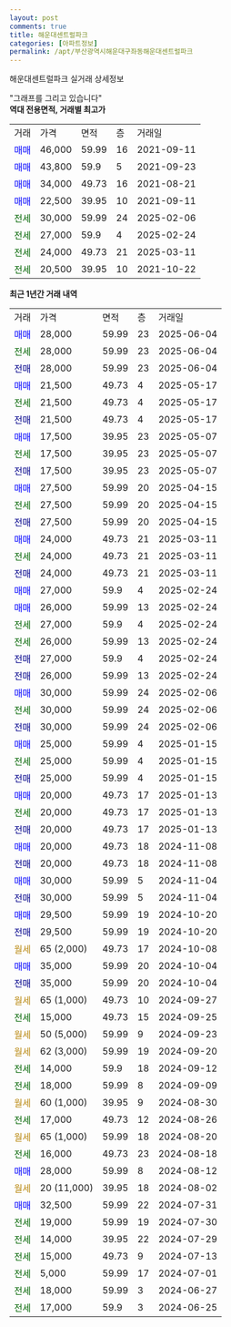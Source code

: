```yaml
---
layout: post
comments: true
title: 해운대센트럴파크
categories: [아파트정보]
permalink: /apt/부산광역시해운대구좌동해운대센트럴파크
---
```


해운대센트럴파크 실거래 상세정보

<script type="text/javascript">
  google.charts.load('current', {'packages':['line', 'corechart']});
  google.charts.setOnLoadCallback(drawChart);

  function drawChart() {
    var data = new google.visualization.DataTable();
    data.addColumn('date', '거래일');
    data.addColumn('number', "매매");
    data.addColumn('number', "전세");
    data.addColumn('number', "전매");

    data.addRows([[new Date(Date.parse("2025-06-04")), 28000, null, null], [new Date(Date.parse("2025-06-04")), null, 28000, null], [new Date(Date.parse("2025-06-04")), null, null, 28000], [new Date(Date.parse("2025-05-17")), 21500, null, null], [new Date(Date.parse("2025-05-17")), null, 21500, null], [new Date(Date.parse("2025-05-17")), null, null, 21500], [new Date(Date.parse("2025-05-07")), 17500, null, null], [new Date(Date.parse("2025-05-07")), null, 17500, null], [new Date(Date.parse("2025-05-07")), null, null, 17500], [new Date(Date.parse("2025-04-15")), 27500, null, null], [new Date(Date.parse("2025-04-15")), null, 27500, null], [new Date(Date.parse("2025-04-15")), null, null, 27500], [new Date(Date.parse("2025-03-11")), 24000, null, null], [new Date(Date.parse("2025-03-11")), null, 24000, null], [new Date(Date.parse("2025-03-11")), null, null, 24000], [new Date(Date.parse("2025-02-24")), 27000, null, null], [new Date(Date.parse("2025-02-24")), 26000, null, null], [new Date(Date.parse("2025-02-24")), null, 27000, null], [new Date(Date.parse("2025-02-24")), null, 26000, null], [new Date(Date.parse("2025-02-24")), null, null, 27000], [new Date(Date.parse("2025-02-24")), null, null, 26000], [new Date(Date.parse("2025-02-06")), 30000, null, null], [new Date(Date.parse("2025-02-06")), null, 30000, null], [new Date(Date.parse("2025-02-06")), null, null, 30000], [new Date(Date.parse("2025-01-15")), 25000, null, null], [new Date(Date.parse("2025-01-15")), null, 25000, null], [new Date(Date.parse("2025-01-15")), null, null, 25000], [new Date(Date.parse("2025-01-13")), 20000, null, null], [new Date(Date.parse("2025-01-13")), null, 20000, null], [new Date(Date.parse("2025-01-13")), null, null, 20000], [new Date(Date.parse("2024-11-08")), 20000, null, null], [new Date(Date.parse("2024-11-08")), null, null, 20000], [new Date(Date.parse("2024-11-04")), 30000, null, null], [new Date(Date.parse("2024-11-04")), null, null, 30000], [new Date(Date.parse("2024-10-20")), 29500, null, null], [new Date(Date.parse("2024-10-20")), null, null, 29500], [new Date(Date.parse("2024-10-08")), null, null, null], [new Date(Date.parse("2024-10-04")), 35000, null, null], [new Date(Date.parse("2024-10-04")), null, null, 35000], [new Date(Date.parse("2024-09-27")), null, null, null], [new Date(Date.parse("2024-09-25")), null, 15000, null], [new Date(Date.parse("2024-09-23")), null, null, null], [new Date(Date.parse("2024-09-20")), null, null, null], [new Date(Date.parse("2024-09-12")), null, 14000, null], [new Date(Date.parse("2024-09-09")), null, 18000, null], [new Date(Date.parse("2024-08-30")), null, null, null], [new Date(Date.parse("2024-08-26")), null, 17000, null], [new Date(Date.parse("2024-08-20")), null, null, null], [new Date(Date.parse("2024-08-18")), null, 16000, null], [new Date(Date.parse("2024-08-12")), 28000, null, null], [new Date(Date.parse("2024-08-02")), null, null, null], [new Date(Date.parse("2024-07-31")), 32500, null, null], [new Date(Date.parse("2024-07-30")), null, 19000, null], [new Date(Date.parse("2024-07-29")), null, 14000, null], [new Date(Date.parse("2024-07-13")), null, 15000, null], [new Date(Date.parse("2024-07-01")), null, 5000, null], [new Date(Date.parse("2024-06-27")), null, 18000, null], [new Date(Date.parse("2024-06-25")), null, 17000, null]]);

    var options = {
      hAxis: {
        format: 'yyyy/MM/dd'
      },    
      lineWidth: 0,
      pointsVisible: true,    
      title: '최근 1년간 유형별 실거래가 분포',
      legend: { position: 'bottom' }
    };

    var formatter = new google.visualization.NumberFormat({pattern:'###,###'} );
    formatter.format(data, 1);
    formatter.format(data, 2);
    
    setTimeout(function() {
        var chart = new google.visualization.LineChart(document.getElementById('columnchart_material'));
        chart.draw(data, (options));
        document.getElementById('loading').style.display = 'none';
    }, 200);
  }
</script>


<div id="loading" style="z-index:20; display: block; margin-left: 0px">"그래프를 그리고 있습니다"</div>
<div id="columnchart_material" style="width: 95%; margin-left: 0px; display: block"></div>
<!-- contents start -->
<b>역대 전용면적, 거래별 최고가</b>
<table class="sortable">
    <tr>
      <td>거래</td>
      <td>가격</td>
      <td>면적</td>
      <td>층</td>
      <td>거래일</td>
    </tr>
        <tr>
          <td><a style="color: blue">매매</a></td>
          <td>46,000</td>
          <td>59.99</td>
          <td>16</td>
          <td>2021-09-11</td>
        </tr>            <tr>
          <td><a style="color: blue">매매</a></td>
          <td>43,800</td>
          <td>59.9</td>
          <td>5</td>
          <td>2021-09-23</td>
        </tr>            <tr>
          <td><a style="color: blue">매매</a></td>
          <td>34,000</td>
          <td>49.73</td>
          <td>16</td>
          <td>2021-08-21</td>
        </tr>            <tr>
          <td><a style="color: blue">매매</a></td>
          <td>22,500</td>
          <td>39.95</td>
          <td>10</td>
          <td>2021-09-11</td>
        </tr>        
        <tr>
              <td><a style="color: darkgreen">전세</a></td>
              <td>30,000</td>
              <td>59.99</td>
              <td>24</td>
              <td>2025-02-06</td>
            </tr>            <tr>
              <td><a style="color: darkgreen">전세</a></td>
              <td>27,000</td>
              <td>59.9</td>
              <td>4</td>
              <td>2025-02-24</td>
            </tr>            <tr>
              <td><a style="color: darkgreen">전세</a></td>
              <td>24,000</td>
              <td>49.73</td>
              <td>21</td>
              <td>2025-03-11</td>
            </tr>            <tr>
              <td><a style="color: darkgreen">전세</a></td>
              <td>20,500</td>
              <td>39.95</td>
              <td>10</td>
              <td>2021-10-22</td>
            </tr>        
    
</table>

<b>최근 1년간 거래 내역</b>

<table class="sortable">
    <tr>
      <td>거래</td>
      <td>가격</td>
      <td>면적</td>
      <td>층</td>
      <td>거래일</td>
    </tr>
    <tr>
      <td><a style="color: blue">매매</a></td>
      <td>28,000</td>
      <td>59.99</td>
      <td>23</td>
      <td>2025-06-04</td>
    </tr>          <tr>
      <td><a style="color: darkgreen">전세</a></td>
      <td>28,000</td>
      <td>59.99</td>
      <td>23</td>
      <td>2025-06-04</td>
    </tr>          <tr>
      <td><a style="color: darkblue">전매</a></td>
      <td>28,000</td>
      <td>59.99</td>
      <td>23</td>
      <td>2025-06-04</td>
    </tr>          <tr>
      <td><a style="color: blue">매매</a></td>
      <td>21,500</td>
      <td>49.73</td>
      <td>4</td>
      <td>2025-05-17</td>
    </tr>          <tr>
      <td><a style="color: darkgreen">전세</a></td>
      <td>21,500</td>
      <td>49.73</td>
      <td>4</td>
      <td>2025-05-17</td>
    </tr>          <tr>
      <td><a style="color: darkblue">전매</a></td>
      <td>21,500</td>
      <td>49.73</td>
      <td>4</td>
      <td>2025-05-17</td>
    </tr>          <tr>
      <td><a style="color: blue">매매</a></td>
      <td>17,500</td>
      <td>39.95</td>
      <td>23</td>
      <td>2025-05-07</td>
    </tr>          <tr>
      <td><a style="color: darkgreen">전세</a></td>
      <td>17,500</td>
      <td>39.95</td>
      <td>23</td>
      <td>2025-05-07</td>
    </tr>          <tr>
      <td><a style="color: darkblue">전매</a></td>
      <td>17,500</td>
      <td>39.95</td>
      <td>23</td>
      <td>2025-05-07</td>
    </tr>          <tr>
      <td><a style="color: blue">매매</a></td>
      <td>27,500</td>
      <td>59.99</td>
      <td>20</td>
      <td>2025-04-15</td>
    </tr>          <tr>
      <td><a style="color: darkgreen">전세</a></td>
      <td>27,500</td>
      <td>59.99</td>
      <td>20</td>
      <td>2025-04-15</td>
    </tr>          <tr>
      <td><a style="color: darkblue">전매</a></td>
      <td>27,500</td>
      <td>59.99</td>
      <td>20</td>
      <td>2025-04-15</td>
    </tr>          <tr>
      <td><a style="color: blue">매매</a></td>
      <td>24,000</td>
      <td>49.73</td>
      <td>21</td>
      <td>2025-03-11</td>
    </tr>          <tr>
      <td><a style="color: darkgreen">전세</a></td>
      <td>24,000</td>
      <td>49.73</td>
      <td>21</td>
      <td>2025-03-11</td>
    </tr>          <tr>
      <td><a style="color: darkblue">전매</a></td>
      <td>24,000</td>
      <td>49.73</td>
      <td>21</td>
      <td>2025-03-11</td>
    </tr>          <tr>
      <td><a style="color: blue">매매</a></td>
      <td>27,000</td>
      <td>59.9</td>
      <td>4</td>
      <td>2025-02-24</td>
    </tr>          <tr>
      <td><a style="color: blue">매매</a></td>
      <td>26,000</td>
      <td>59.99</td>
      <td>13</td>
      <td>2025-02-24</td>
    </tr>          <tr>
      <td><a style="color: darkgreen">전세</a></td>
      <td>27,000</td>
      <td>59.9</td>
      <td>4</td>
      <td>2025-02-24</td>
    </tr>          <tr>
      <td><a style="color: darkgreen">전세</a></td>
      <td>26,000</td>
      <td>59.99</td>
      <td>13</td>
      <td>2025-02-24</td>
    </tr>          <tr>
      <td><a style="color: darkblue">전매</a></td>
      <td>27,000</td>
      <td>59.9</td>
      <td>4</td>
      <td>2025-02-24</td>
    </tr>          <tr>
      <td><a style="color: darkblue">전매</a></td>
      <td>26,000</td>
      <td>59.99</td>
      <td>13</td>
      <td>2025-02-24</td>
    </tr>          <tr>
      <td><a style="color: blue">매매</a></td>
      <td>30,000</td>
      <td>59.99</td>
      <td>24</td>
      <td>2025-02-06</td>
    </tr>          <tr>
      <td><a style="color: darkgreen">전세</a></td>
      <td>30,000</td>
      <td>59.99</td>
      <td>24</td>
      <td>2025-02-06</td>
    </tr>          <tr>
      <td><a style="color: darkblue">전매</a></td>
      <td>30,000</td>
      <td>59.99</td>
      <td>24</td>
      <td>2025-02-06</td>
    </tr>          <tr>
      <td><a style="color: blue">매매</a></td>
      <td>25,000</td>
      <td>59.99</td>
      <td>4</td>
      <td>2025-01-15</td>
    </tr>          <tr>
      <td><a style="color: darkgreen">전세</a></td>
      <td>25,000</td>
      <td>59.99</td>
      <td>4</td>
      <td>2025-01-15</td>
    </tr>          <tr>
      <td><a style="color: darkblue">전매</a></td>
      <td>25,000</td>
      <td>59.99</td>
      <td>4</td>
      <td>2025-01-15</td>
    </tr>          <tr>
      <td><a style="color: blue">매매</a></td>
      <td>20,000</td>
      <td>49.73</td>
      <td>17</td>
      <td>2025-01-13</td>
    </tr>          <tr>
      <td><a style="color: darkgreen">전세</a></td>
      <td>20,000</td>
      <td>49.73</td>
      <td>17</td>
      <td>2025-01-13</td>
    </tr>          <tr>
      <td><a style="color: darkblue">전매</a></td>
      <td>20,000</td>
      <td>49.73</td>
      <td>17</td>
      <td>2025-01-13</td>
    </tr>          <tr>
      <td><a style="color: blue">매매</a></td>
      <td>20,000</td>
      <td>49.73</td>
      <td>18</td>
      <td>2024-11-08</td>
    </tr>          <tr>
      <td><a style="color: darkblue">전매</a></td>
      <td>20,000</td>
      <td>49.73</td>
      <td>18</td>
      <td>2024-11-08</td>
    </tr>          <tr>
      <td><a style="color: blue">매매</a></td>
      <td>30,000</td>
      <td>59.99</td>
      <td>5</td>
      <td>2024-11-04</td>
    </tr>          <tr>
      <td><a style="color: darkblue">전매</a></td>
      <td>30,000</td>
      <td>59.99</td>
      <td>5</td>
      <td>2024-11-04</td>
    </tr>          <tr>
      <td><a style="color: blue">매매</a></td>
      <td>29,500</td>
      <td>59.99</td>
      <td>19</td>
      <td>2024-10-20</td>
    </tr>          <tr>
      <td><a style="color: darkblue">전매</a></td>
      <td>29,500</td>
      <td>59.99</td>
      <td>19</td>
      <td>2024-10-20</td>
    </tr>          <tr>
      <td><a style="color: darkgoldenrod">월세</a></td>
      <td>65 (2,000)</td>
      <td>49.73</td>
      <td>17</td>
      <td>2024-10-08</td>
    </tr>          <tr>
      <td><a style="color: blue">매매</a></td>
      <td>35,000</td>
      <td>59.99</td>
      <td>20</td>
      <td>2024-10-04</td>
    </tr>          <tr>
      <td><a style="color: darkblue">전매</a></td>
      <td>35,000</td>
      <td>59.99</td>
      <td>20</td>
      <td>2024-10-04</td>
    </tr>          <tr>
      <td><a style="color: darkgoldenrod">월세</a></td>
      <td>65 (1,000)</td>
      <td>49.73</td>
      <td>10</td>
      <td>2024-09-27</td>
    </tr>          <tr>
      <td><a style="color: darkgreen">전세</a></td>
      <td>15,000</td>
      <td>49.73</td>
      <td>15</td>
      <td>2024-09-25</td>
    </tr>          <tr>
      <td><a style="color: darkgoldenrod">월세</a></td>
      <td>50 (5,000)</td>
      <td>59.99</td>
      <td>9</td>
      <td>2024-09-23</td>
    </tr>          <tr>
      <td><a style="color: darkgoldenrod">월세</a></td>
      <td>62 (3,000)</td>
      <td>59.99</td>
      <td>19</td>
      <td>2024-09-20</td>
    </tr>          <tr>
      <td><a style="color: darkgreen">전세</a></td>
      <td>14,000</td>
      <td>59.9</td>
      <td>18</td>
      <td>2024-09-12</td>
    </tr>          <tr>
      <td><a style="color: darkgreen">전세</a></td>
      <td>18,000</td>
      <td>59.99</td>
      <td>8</td>
      <td>2024-09-09</td>
    </tr>          <tr>
      <td><a style="color: darkgoldenrod">월세</a></td>
      <td>60 (1,000)</td>
      <td>39.95</td>
      <td>9</td>
      <td>2024-08-30</td>
    </tr>          <tr>
      <td><a style="color: darkgreen">전세</a></td>
      <td>17,000</td>
      <td>49.73</td>
      <td>12</td>
      <td>2024-08-26</td>
    </tr>          <tr>
      <td><a style="color: darkgoldenrod">월세</a></td>
      <td>65 (1,000)</td>
      <td>59.99</td>
      <td>18</td>
      <td>2024-08-20</td>
    </tr>          <tr>
      <td><a style="color: darkgreen">전세</a></td>
      <td>16,000</td>
      <td>49.73</td>
      <td>23</td>
      <td>2024-08-18</td>
    </tr>          <tr>
      <td><a style="color: blue">매매</a></td>
      <td>28,000</td>
      <td>59.99</td>
      <td>8</td>
      <td>2024-08-12</td>
    </tr>          <tr>
      <td><a style="color: darkgoldenrod">월세</a></td>
      <td>20 (11,000)</td>
      <td>39.95</td>
      <td>18</td>
      <td>2024-08-02</td>
    </tr>          <tr>
      <td><a style="color: blue">매매</a></td>
      <td>32,500</td>
      <td>59.99</td>
      <td>22</td>
      <td>2024-07-31</td>
    </tr>          <tr>
      <td><a style="color: darkgreen">전세</a></td>
      <td>19,000</td>
      <td>59.99</td>
      <td>19</td>
      <td>2024-07-30</td>
    </tr>          <tr>
      <td><a style="color: darkgreen">전세</a></td>
      <td>14,000</td>
      <td>39.95</td>
      <td>22</td>
      <td>2024-07-29</td>
    </tr>          <tr>
      <td><a style="color: darkgreen">전세</a></td>
      <td>15,000</td>
      <td>49.73</td>
      <td>9</td>
      <td>2024-07-13</td>
    </tr>          <tr>
      <td><a style="color: darkgreen">전세</a></td>
      <td>5,000</td>
      <td>59.99</td>
      <td>17</td>
      <td>2024-07-01</td>
    </tr>          <tr>
      <td><a style="color: darkgreen">전세</a></td>
      <td>18,000</td>
      <td>59.99</td>
      <td>3</td>
      <td>2024-06-27</td>
    </tr>          <tr>
      <td><a style="color: darkgreen">전세</a></td>
      <td>17,000</td>
      <td>59.9</td>
      <td>3</td>
      <td>2024-06-25</td>
    </tr>      </table>
<!-- contents end -->    

